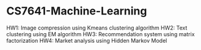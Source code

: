 # CS7641-Machine-Learning

HW1: Image compression using Kmeans clustering algorithm
HW2: Text clustering using EM algorithm
HW3: Recommendation system using matrix factorization
HW4: Market analysis using Hidden Markov Model
